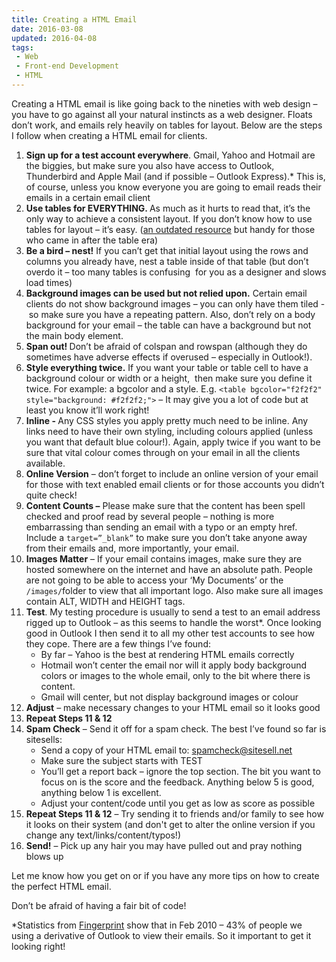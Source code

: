 ```yaml
---
title: Creating a HTML Email
date: 2016-03-08
updated: 2016-04-08
tags:
 - Web
 - Front-end Development
 - HTML
---
```


<p>Creating a HTML email is like going back to the nineties with web design – you have to go against all your natural instincts as a web designer. Floats don’t work, and emails rely heavily on tables for layout. Below are the steps I follow when creating a HTML email for clients.</p>

<ol><li><strong>Sign up for a test account everywhere</strong>. Gmail, Yahoo and Hotmail are the biggies, but make sure you also have access to Outlook, Thunderbird and Apple Mail (and if possible – Outlook Express).* This is, of course, unless you know everyone you are going to email reads their emails in a certain email client</li><li><strong>Use tables for EVERYTHING. </strong>As much as it hurts to read that, it’s the only way to achieve a consistent layout. If you don’t know how to use tables for layout – it’s easy. (<a href="http://www.ironspider.ca/webdesign102/tables4layout2.htm">an outdated resource</a> but handy for those who came in after the table era)</li><li><strong>Be a bird – nest!</strong> If you can’t get that initial layout using the rows and columns you already have, nest a table inside of that table (but don’t overdo it – too many tables is confusing&nbsp; for you as a designer and slows load times)</li><li><strong>Background images can be used but not relied upon.</strong> Certain email clients do not show background images – you can only have them tiled -&nbsp;so make sure you have a repeating pattern.&nbsp;Also, don’t rely on a body background for your email – the table can have a background but not the main body element.</li><li><strong>Span out! </strong>Don’t be afraid of colspan and rowspan (although they do sometimes have adverse effects if overused – especially in Outlook!).</li><li><strong>Style everything twice.</strong> If you want your table or table cell to have a background colour or width or a height, &nbsp;then make sure you define it twice. For example: a bgcolor and a style. E.g. <code>&lt;table bgcolor="f2f2f2" style="background: #f2f2f2;"&gt;</code> – It may give you a lot of code but at least you know it’ll work right!</li><li><strong>Inline - </strong>Any CSS styles you apply pretty much need to be inline. Any links need to have their own styling, including colours applied (unless you want that default blue colour!). Again, apply twice if you want to be sure that vital colour comes through on your email in all the clients available.</li><li><strong>Online Version</strong> – don’t forget to include an online version of your email for those with text enabled email clients or for those accounts you didn’t quite check!</li><li><strong>Content Counts –</strong> Please make sure that the content has been spell checked and proof read by several people – nothing is more embarrassing than sending an email with a typo or an empty href. Include a <code>target=”_blank”</code> to make sure you don’t take anyone away from their emails and, more importantly, your email.</li><li><strong>Images Matter</strong> – If your email contains images, make sure they are hosted somewhere on the internet and have an absolute path. People are not going to be able to access your ‘My Documents’ or the <code>/images/</code>folder to view that all important logo. Also make sure all images contain ALT, WIDTH and HEIGHT tags.</li><li><strong>Test</strong>. My testing procedure is usually to send a test to an email address rigged up to Outlook – as this seems to handle the worst*. Once looking good in Outlook I then send it to all my other test accounts to see how they cope. There are a few things I’ve found:
<ul><li>By far – Yahoo is the best at rendering HTML emails correctly</li>
<li>Hotmail won’t center the email nor will it apply body background colors or images to the whole email, only to the bit where there is content.</li>
<li>Gmail will center, but not display background images or colour</li></ul></li><li><strong>Adjust</strong> – make necessary changes to your HTML email so it looks good</li><li><strong>Repeat Steps 11 & 12</strong></li><li><strong>Spam Check</strong> – Send it off for a spam check. The best I’ve found so far is sitesells:<ul><li>Send a copy of your HTML email to: <a href="mailto:spamcheck@sitesell.net"> spamcheck@sitesell.net</a></li><li>Make sure the subject starts with TEST</li><li>You’ll get a report back – ignore the top section. The bit you want to focus on is the score and the feedback. Anything below 5 is good, anything below 1 is excellent.</li><li>Adjust your content/code until you get as low as score as possible</li></ul></li><li><strong>Repeat Steps 11 & 12</strong> – Try sending it to friends and/or family to see how it looks on their system (and don't get to alter the online version if you change any text/links/content/typos!)</li><li><strong>Send!</strong> – Pick up any hair you may have pulled out and pray nothing blows up</li></ol>







<p>Let me know how you get on or if you have any more tips on how to create the perfect HTML email.</p>







<p>Don’t be afraid of having a fair bit of code!</p>







<p>*Statistics from <a href="http://fingerprintapp.com/email-client-stats">Fingerprint</a> show that in Feb 2010 – 43% of people we using a derivative of Outlook to view their emails. So it important to get it looking right!</p>